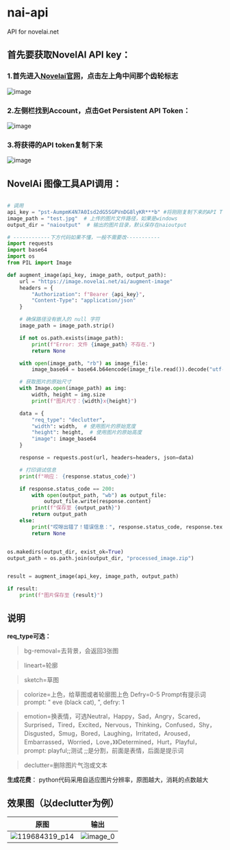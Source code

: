 # nai-api
API for novelai.net
## 首先要获取NovelAI API key：
### 1.首先进入[Novelai官网](https://novelai.net/stories)，点击左上角中间那个齿轮标志
![image](https://github.com/user-attachments/assets/7593250e-977b-4c29-b9f2-5c2a2211edd0)
### 2.左侧栏找到Account，点击Get Persistent API Token：
![image](https://github.com/user-attachments/assets/616d75e0-e769-4214-ab09-7e723997257c)
### 3.将获得的API token复制下来
![image](https://github.com/user-attachments/assets/84e4670c-f682-48fe-a190-7124da80de71)

## NovelAi 图像工具API调用：
```python

# 调用
api_key = "pst-AumpmK4N7A0Isd2dG5SGPVnDG8lyKR***b" #将刚刚复制下来的API Token粘贴到引号内
image_path = "test.jpg"  # 上传的图片文件路径，如果是windows
output_dir = "naioutput"  # 输出的图片目录，默认保存在naioutput

# ------------下方代码如果不懂，一般不需要改-----------
import requests
import base64
import os
from PIL import Image

def augment_image(api_key, image_path, output_path):
    url = "https://image.novelai.net/ai/augment-image"
    headers = {
        "Authorization": f"Bearer {api_key}",
        "Content-Type": "application/json"
    }

    # 确保路径没有嵌入的 null 字符
    image_path = image_path.strip()

    if not os.path.exists(image_path):
        print(f"Error: 文件 {image_path} 不存在.")
        return None

    with open(image_path, "rb") as image_file:
        image_base64 = base64.b64encode(image_file.read()).decode("utf-8")

    # 获取图片的原始尺寸
    with Image.open(image_path) as img:
        width, height = img.size
        print(f"图片尺寸：{width}x{height}")

    data = {
        "req_type": "declutter",
        "width": width,  # 使用图片的原始宽度
        "height": height,  # 使用图片的原始高度
        "image": image_base64
    }

    response = requests.post(url, headers=headers, json=data)

    # 打印调试信息
    print(f"响应： {response.status_code}")

    if response.status_code == 200:
        with open(output_path, "wb") as output_file:
            output_file.write(response.content)
        print(f"保存至 {output_path}")
        return output_path
    else:
        print("哎呀出错了！错误信息：", response.status_code, response.text)
        return None


os.makedirs(output_dir, exist_ok=True)
output_path = os.path.join(output_dir, "processed_image.zip")


result = augment_image(api_key, image_path, output_path)

if result:
    print(f"图片保存至 {result}")

```
## **说明**
**req_type可选：**

> bg-removal=去背景，会返回3张图

> lineart=轮廓

> sketch=草图

> colorize=上色，给草图或者轮廓图上色
> Defry=0-5
> Prompt有提示词
> prompt: " eve (black cat), ", defry: 1


> emotion=换表情，可选Neutral，Happy，Sad，Angry，Scared，Surprised，Tired，Excited，Nervous，Thinking，Confused，Shy，Disgusted，Smug，Bored，Laughing，Irritated，Aroused，Embarrassed，Worried，Love，》》Determined，Hurt，Playful，
prompt: playful;;测试
> ;;是分割，前面是表情，后面是提示词

> declutter=删除图片气泡或文本

**生成花费**：
python代码采用自适应图片分辨率，原图越大，消耗的点数越大

## 效果图（以declutter为例）
| 原图                                            | 输出                                            |
|-------------------------------------------------|-------------------------------------------------|
| ![119684319_p14](https://github.com/user-attachments/assets/eb045af7-ae80-4846-b54f-a57c34950f13) | ![image_0](https://github.com/user-attachments/assets/d80cf888-188c-4c65-813a-ea765891dd02) |

